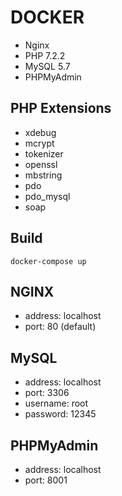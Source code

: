 DOCKER
======

* Nginx
* PHP 7.2.2
* MySQL 5.7
* PHPMyAdmin

PHP Extensions
--------------

* xdebug
* mcrypt
* tokenizer
* openssl
* mbstring
* pdo
* pdo_mysql
* soap

Build
-----

```
docker-compose up
```

NGINX
-----

* address: localhost
* port: 80 (default)

MySQL
-----

* address: localhost
* port: 3306
* username: root
* password: 12345

PHPMyAdmin
----------

* address: localhost
* port: 8001